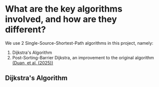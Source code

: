 # What are the key algorithms involved, and how are they different?

We use 2 Single-Source-Shortest-Path algorithms in this project, namely: 

1. Dijkstra's Algorithm
2. Post-Sorting-Barrier Dijkstra, an improvement to the original algorithm [(Duan, et al. (2025))](https://arxiv.org/pdf/2504.17033)

## Dijkstra's Algorithm

